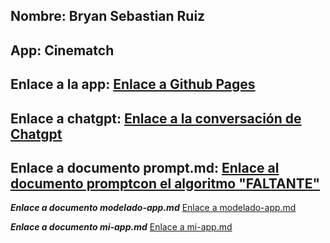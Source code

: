**Nombre:** Bryan Sebastian Ruiz 
-

**App:**  Cinematch
-

**Enlace a la app:** [Enlace a Github Pages]()
-

**Enlace a chatgpt:** [Enlace a la conversación de Chatgpt](https://chatgpt.com/share/6822618e-655c-8000-a378-bc1305acd36e)
-

**Enlace a documento prompt.md:** [Enlace al documento promptcon el algoritmo "FALTANTE"]()
-

***Enlace a documento modelado-app.md*** [Enlace a modelado-app.md](/docs/web/modelado-app.md)

***Enlace a documento mi-app.md*** [Enlace a mi-app.md](docs/web/mi-app.md)